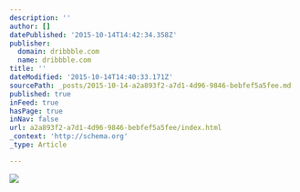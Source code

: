 ```yaml
---
description: ''
author: []
datePublished: '2015-10-14T14:42:34.358Z'
publisher:
  domain: dribbble.com
  name: dribbble.com
title: ''
dateModified: '2015-10-14T14:40:33.171Z'
sourcePath: _posts/2015-10-14-a2a893f2-a7d1-4d96-9846-bebfef5a5fee.md
published: true
inFeed: true
hasPage: true
inNav: false
url: a2a893f2-a7d1-4d96-9846-bebfef5a5fee/index.html
_context: 'http://schema.org'
_type: Article

---
```

![](https://d13yacurqjgara.cloudfront.net/users/2014/screenshots/2121846/react-geomicons.png)